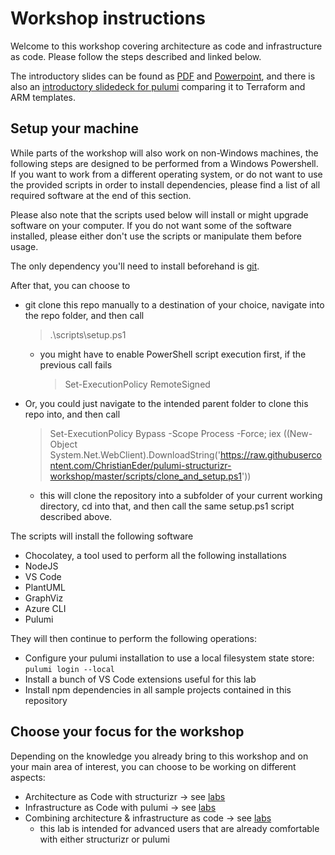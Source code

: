 # Workshop instructions

Welcome to this workshop covering architecture as code and infrastructure as code. Please follow the steps described and linked below.

The introductory slides can be found as [PDF](slides/architecure-infrastructure-as-code/Architecture&#32;&&#32;Infrastructure&#32;As&#32;Code.pdf) and [Powerpoint](slides/architecure-infrastructure-as-code/Architecture&#32;&&#32;Infrastructure&#32;As&#32;Code.pptx), and there is also an [introductory slidedeck for pulumi](https://christianeder.github.io/pulumi-structurizr-workshop/slides/pulumi-tf-arm) comparing it to Terraform and ARM templates.

## Setup your machine

While parts of the workshop will also work on non-Windows machines, the following steps are designed to be performed from a Windows Powershell. If you want to work from a different operating system, or do not want to use the provided scripts in order to install dependencies, please find a list of all required software at the end of this section.

Please also note that the scripts used below will install or might upgrade software on your computer. If you do not want some of the software installed, please either don't use the scripts or manipulate them before usage.

The only dependency you'll need to install beforehand is [git](https://gitforwindows.org/).

After that, you can choose to

- git clone this repo manually to a destination of your choice, navigate into the repo folder, and then call
  > .\scripts\setup.ps1
  - you might have to enable PowerShell script execution first, if the previous call fails
    > Set-ExecutionPolicy RemoteSigned
- Or, you could just navigate to the intended parent folder to clone this repo into, and then call
  > Set-ExecutionPolicy Bypass -Scope Process -Force; iex ((New-Object System.Net.WebClient).DownloadString('https://raw.githubusercontent.com/ChristianEder/pulumi-structurizr-workshop/master/scripts/clone_and_setup.ps1'))
  - this will clone the repository into a subfolder of your current working directory, cd into that, and then call the same setup.ps1 script described above.

The scripts will install the following software

- Chocolatey, a tool used to perform all the following installations
- NodeJS
- VS Code
- PlantUML
- GraphViz
- Azure CLI
- Pulumi

They will then continue to perform the following operations:

- Configure your pulumi installation to use a local filesystem state store: `pulumi login --local`
- Install a bunch of VS Code extensions useful for this lab
- Install npm dependencies in all sample projects contained in this repository 

## Choose your focus for the workshop

Depending on the knowledge you already bring to this workshop and on your main area of interest, you can choose to be working on different aspects:

- Architecture as Code with structurizr → see [labs](examples/getting-started/structurizr/README.md)
- Infrastructure as Code with pulumi → see [labs](examples/getting-started/pulumi/README.md)
- Combining architecture & infrastructure as code → see [labs](examples/getting-started/pulumi-and-structurizr/README.md)
  - this lab is intended for advanced users that are already comfortable with either structurizr or pulumi
